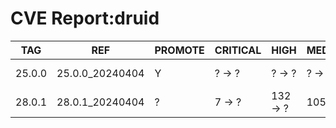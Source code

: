# CVE Report:druid
|  TAG   |       REF       | PROMOTE | CRITICAL |   HIGH   |  MEDIUM  |   LOW   | UNKNOWN |
|--------|-----------------|---------|----------|----------|----------|---------|---------|
| 25.0.0 | 25.0.0_20240404 | Y       | ? -> ?   | ? -> ?   | ? -> ?   | ? -> ?  | ? -> ?  |
| 28.0.1 | 28.0.1_20240404 | ?       | 7 -> ?   | 132 -> ? | 105 -> ? | 30 -> ? | 0 -> ?  |
